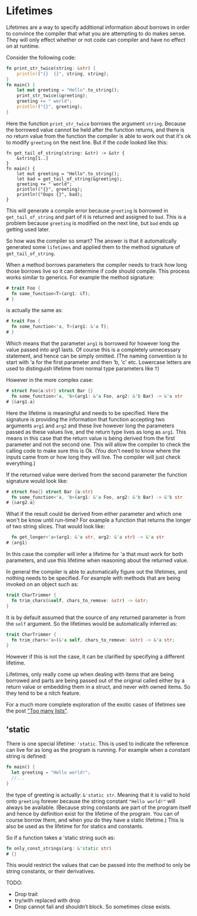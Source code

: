 # Lifetimes

Lifetimes are a way to specify additional information about borrows in order to convince the compiler that what you are
attempting to do makes sense. They will only effect whether or not code can compiler and have no effect on at runtime.

Consider the following code:
```rust
fn print_str_twice(string: &str) {
    println!("{}  {}", string, string);
}
fn main() {
    let mut greeting = "Hello".to_string();
    print_str_twice(&greeting);
    greeting += " world";
    println!("{}", greeting);
}
```
Here the function `print_str_twice` borrows the argument `string`. Because the borrowed value cannot be held after the
function returns, and there is no return value from the function the compiler is able to work out that it's ok to modify
`greeting` on the next line.
But if the code looked like this:
```rust,ignore
fn get_tail_of_string(string: &str) -> &str {
    &string[1..]
}
fn main() {
    let mut greeting = "Hello".to_string();
    let bad = get_tail_of_string(&greeting);
    greeting += " world";
    println!("{}", greeting);
    println!("Oops {}", bad);
}
```
This will generate a compile error because `greeting` is borrowed in `get_tail_of_string` and part of it is returned and
assigned to `bad`. This is a problem because `greeting` is modified on the next line, but `bad` ends up getting used later.

So how was the compiler so smart? The answer is that it automatically generated some `lifetimes` and applied them to the
method signature of `get_tail_of_string`.

When a method borrows parameters the compiler needs to track how long those borrows live so it can determine if code should
compile. This process works similar to generics. For example the method signature:
```rust ,skt-default
# trait Foo {
  fn some_function<T>(arg1: &T);
# }
```
is actually the same as:
```rust ,skt-default
# trait Foo {
  fn some_function<'a, T>(arg1: &'a T);
# }
```
Which means that the parameter `arg1` is borrowed for however long the value passed into arg1 lasts. Of course this is
a completely unnecessary statement, and hence can be simply omitted. (The naming convention is to start with ‘a for the
first parameter and then ‘b, 'c' etc. Lowercase letters are used to distinguish lifetime from normal type parameters like `T`)

However in the more complex case:
```rust ,skt-default
# struct Foo{a:str} struct Bar {}
  fn some_function<'a, 'b>(arg1: &'a Foo, arg2: &'b Bar) -> &'a str
# {&arg1.a}
```
Here the lifetime is meaningful and needs to be specified. Here the signature is providing the information that function
accepting two arguments `arg1` and `arg2` and these live however long the parameters passed as these values live, and the
return type lives as long as `arg1`. This means in this case that the return value is being derived from the first parameter
and not the second one. This will allow the compiler to check the calling code to make sure this is Ok.
(You don't need to know where the inputs came from or how long they will live. The compiler will just check everything.)

If the returned value were derived from the second parameter the function signature would look like:
```rust ,skt-default
# struct Foo{} struct Bar {a:str}
  fn some_function<'a, 'b>(arg1: &'a Foo, arg2: &'b Bar) -> &'b str
# {&arg2.a}
```

What if the result could be derived from either parameter and which one won't be know until run-time?
For example a function that returns the longer of two string slices. That would look like:
```rust ,skt-default
  fn get_longer<'a>(arg1: &'a str, arg2: &'a str) -> &'a str
# {arg1}
```
In this case the compiler will infer a lifetime for 'a that must work for both parameters, and use this lifetime when
reasoning about the returned value.

In general the compiler is able to automatically figure out the lifetimes, and nothing needs to be specified. For example
with methods that are being invoked on an object such as:
```rust ,skt-default
trait CharTrimmer {
  fn trim_chars(&self, chars_to_remove: &str) -> &str;
}
```
It is by default assumed that the source of any returned parameter is from the `self` argument. So the lifetimes would
be automatically inferred as:
```rust ,skt-default
trait CharTrimmer {
  fn trim_chars<'a>(&'a self, chars_to_remove: &str) -> &'a str;
}
```
However if this is not the case, it can be clarified by specifying a different lifetime.

Lifetimes, only really come up when dealing with items that are being borrowed and parts are being passed out of the original called
either by a return value or embedding them in a struct, and never with owned items. So they tend to be a nitch feature.

For a much more complete exploration of the exotic cases of lifetimes see the post ["Too many lists"](http://cglab.ca/~abeinges/blah/too-many-lists/book/second-iter.html).

## 'static

There is one special lifetime: `'static`. This is used to indicate the reference can live for as long as the program is
running. For example when a constant string is defined:
```rust
fn main() {
  let greeting = "Hello world!";
  //...
}
```
the type of greeting is actually: `&'static str`. Meaning that it is valid to hold onto `greeting` forever because the
string constant `"Hello world!"` will always be available. (Because string constants are part of the program itself
and hence by definition exist for the lifetime of the program. You can of course borrow them, and when you do they
have a static lifetime.) This is also be used as the lifetime for for statics and constants.

So if a function takes a 'static string such as:
```rust ,skt-default
fn only_const_strings(arg: &'static str)
# {}
```
This would restrict the values that can be passed into the method to only be string constants, or their derivatives.

TODO:
  * Drop trait
  * try/with replaced with drop
  * Drop cannot fail and shouldn’t block. So sometimes close exists.
